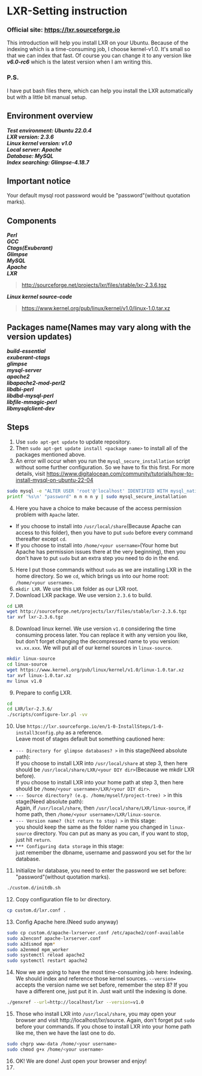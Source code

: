 # LXR-Setting instruction

### Official site: https://lxr.sourceforge.io

This introduction will help you install LXR on your Ubuntu.
Because of the indexing which is a time-consuming job, I choose kernel-v1.0. It's small so that we can index that fast. Of course you can change it to any version like ***v6.0-rc6*** which is the latest version when I am writing this.

### P.S.
I have put bash files there, which can help you install the LXR automatically but with a little bit manual setup.

## Environment overview
***Test environment: Ubuntu 22.0.4***  
***LXR version: 2.3.6***  
***Linux kernel version: v1.0***  
***Local server: Apache***  
***Database: MySQL***  
***Index searching: Glimpse-4.18.7***  

## Important notice
Your default mysql root password would be "password"(without quotation marks).

## Components
***Perl***  
***GCC***  
***Ctags(Exuberant)***  
***Glimpse***  
***MySQL***  
***Apache***  
***LXR***  
> http://sourceforge.net/projects/lxr/files/stable/lxr-2.3.6.tgz  
  
***Linux kernel source-code***  
> https://www.kernel.org/pub/linux/kernel/v1.0/linux-1.0.tar.xz  
  
## Packages name(Names may vary along with the version updates)
***build-essential***  
***exuberant-ctags***  
***glimpse***  
***mysql-server***  
***apache2***  
***libapache2-mod-perl2***  
***libdbi-perl***  
***libdbd-mysql-perl***  
***libfile-mmagic-perl***  
***libmysqlclient-dev***  

## Steps
1. Use `sudo apt-get update` to update repository.
2. Then `sudo apt-get update install <package name>` to install all of the packages mentioned above.
3. An error will occur when you run the `mysql_secure_installation` script without some further configuration. So we have to fix this first. For more details, visit https://www.digitalocean.com/community/tutorials/how-to-install-mysql-on-ubuntu-22-04
```bash
sudo mysql -e "ALTER USER 'root'@'localhost' IDENTIFIED WITH mysql_native_password BY 'password';"
printf '%s\n' "password" n n n n y | sudo mysql_secure_installation
```
4. Here you have a choice to make because of the access permission problem with `Apache` later.  
* If you choose to install into `/usr/local/share`(Because Apache can access to this folder), then you have to put `sudo` before every command thereafter except `cd`.  
* If you choose to install into `/home/<your username>`(Your home but Apache has permission issues there at the very beginning), then you don't have to put `sudo` but an extra step you need to do in the end.
5. Here I put those commands without `sudo` as we are installing LXR in the home directory. So we `cd`, which brings us into our home root: `/home/<your username>`. 
7. `mkdir LXR`. We use this `LXR` folder as our LXR root.
8. Download LXR package. We use version `2.3.6` to build. 
```bash 
cd LXR
wget http://sourceforge.net/projects/lxr/files/stable/lxr-2.3.6.tgz
tar xvf lxr-2.3.6.tgz
```
8. Download linux kernel. We use version `v1.0` considering the time consuming process later. You can replace it with any version you like, but don't forget changing the decompressed name to you version: `vx.xx.xxx`. We will put all of our kernel sources in `linux-source`.
```bash 
mkdir linux-source
cd linux-source
wget https://www.kernel.org/pub/linux/kernel/v1.0/linux-1.0.tar.xz
tar xvf linux-1.0.tar.xz
mv linux v1.0
```
9. Prepare to config LXR.
```bash
cd
cd LXR/lxr-2.3.6/
./scripts/configure-lxr.pl -vv
```
10. Use `https://lxr.sourceforge.io/en/1-0-InstallSteps/1-0-install3config.php` as a reference.  
Leave most of stages default but something cautioned here:  
* `--- Directory for glimpse databases? >` in this stage(Need absolute path):  
If you choose to install LXR into `/usr/local/share` at step 3, then here should be `/usr/local/share/LXR/<your DIY dir>`(Because we mkdir LXR before).  
If you choose to install LXR into your home path at step 3, then here should be `/home/<your username>/LXR/<your DIY dir>`.  
* `--- Source directory? (e.g. /home/myself/project-tree) >` in this stage(Need absolute path):  
Again, if `/usr/local/share`, then `/usr/local/share/LXR/linux-source`, if home path, then `/home/<your username>/LXR/linux-source`.  
* `--- Version name? (hit return to stop) >` in this stage:  
you should keep the same as the folder name you changed in `linux-source` directory. You can put as many as you can, if you want to stop, just hit `return`.  
* `*** Configuring data storage` in this stage:  
just remember the dbname, username and password you set for the lxr database.
11. Initialize lxr database, you need to enter the password we set before: "password"(without quotation marks).
```bash
./custom.d/initdb.sh
```
12. Copy configuration file to lxr directory.
```bash
cp custom.d/lxr.conf .
```
13. Config Apache here.(Need sudo anyway)
```bash
sudo cp custom.d/apache-lxrserver.conf /etc/apache2/conf-available
sudo a2enconf apache-lxrserver.conf
sudo a2dismod mpm*
sudo a2enmod mpm_worker
sudo systemctl reload apache2
sudo systemctl restart apache2
```
14. Now we are going to have the most time-consuming job here: Indexing. We should index and reference those kernel sources. `--version=` accepts the version name we set before, remember the step 8? If you have a different one, just put it in. Just wait until the indexing is done.
```bash
./genxref --url=http://localhost/lxr --version=v1.0
```
15. Those who install LXR into `/usr/local/share`, you may open your browser and visit http://localhost/lxr/source. Again, don't forget put `sudo` before your commands. If you chose to install LXR into your home path like me, then we have the last one to do.
```bash
sudo chgrp www-data /home/<your username>
sudo chmod g+x /home/<your username>
```
16. OK! We are done! Just open your browser and enjoy!
17. 

